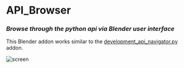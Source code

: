 # API_Browser
### *Browse through the python api via Blender user interface*

This Blender addon works similar to the
[development_api_navigator.py](https://github.com/BlenderCN-Org/blender-addons-contrib-3/blob/master/development_api_navigator.py)
addon.

![screen](https://user-images.githubusercontent.com/87483526/190920155-804fdb97-13fb-48f8-989c-9ee49bc048b7.png)
